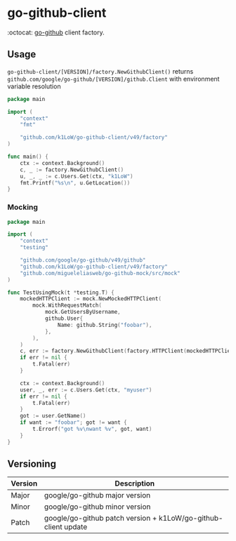 # go-github-client

:octocat: [go-github](https://github.com/google/go-github) client factory.

## Usage

`go-github-client/[VERSION]/factory.NewGithubClient()` returns `github.com/google/go-github/[VERSION]/github.Client` with environment variable resolution

``` go
package main

import (
	"context"
	"fmt"

	"github.com/k1LoW/go-github-client/v49/factory"
)

func main() {
	ctx := context.Background()
	c, _ := factory.NewGithubClient()
	u, _, _ := c.Users.Get(ctx, "k1LoW")
	fmt.Printf("%s\n", u.GetLocation())
}
```

### Mocking

``` go
package main

import (
	"context"
	"testing"

	"github.com/google/go-github/v49/github"
	"github.com/k1LoW/go-github-client/v49/factory"
	"github.com/migueleliasweb/go-github-mock/src/mock"
)

func TestUsingMock(t *testing.T) {
	mockedHTTPClient := mock.NewMockedHTTPClient(
		mock.WithRequestMatch(
			mock.GetUsersByUsername,
			github.User{
				Name: github.String("foobar"),
			},
		),
	)
	c, err := factory.NewGithubClient(factory.HTTPClient(mockedHTTPClient))
	if err != nil {
		t.Fatal(err)
	}

	ctx := context.Background()
	user, _, err := c.Users.Get(ctx, "myuser")
	if err != nil {
		t.Fatal(err)
	}
	got := user.GetName()
	if want := "foobar"; got != want {
		t.Errorf("got %v\nwant %v", got, want)
	}
}
```

## Versioning

| Version | Description |
| --- | --- |
| Major | google/go-github major version |
| Minor | google/go-github minor version |
| Patch | google/go-github patch version + k1LoW/go-github-client update |

